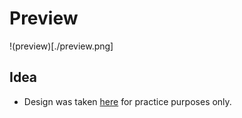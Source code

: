 # Preview

!(preview)[./preview.png]

## Idea
- Design was taken [here](https://www.youtube.com/watch?v=TisGtkOPh24&t=16s)
for practice purposes only.


